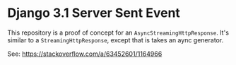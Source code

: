 # Django 3.1 Server Sent Event

This repository is a proof of concept for an `AsyncStreamingHttpResponse`.
It's similar to a `StreamingHttpResponse`, except that is takes an aync generator.

See: https://stackoverflow.com/a/63452601/1164966